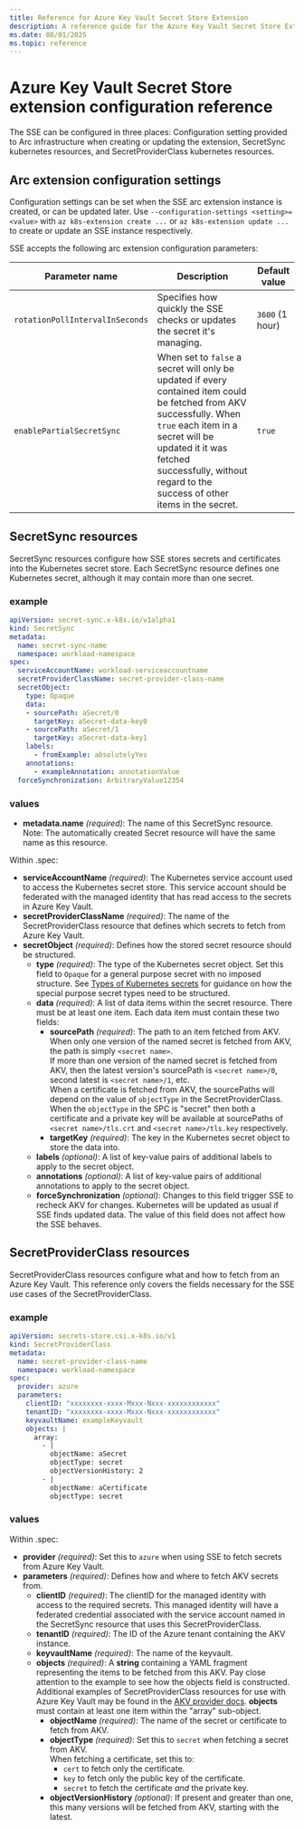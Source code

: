 ```yaml
---
title: Reference for Azure Key Vault Secret Store Extension
description: A reference guide for the Azure Key Vault Secret Store Extension, documenting the possibilities allowed in each of SSE's configuration resources.
ms.date: 08/01/2025
ms.topic: reference
---
```


# Azure Key Vault Secret Store extension configuration reference

The SSE can be configured in three places: Configuration setting provided to Arc infrastructure when creating or updating the extension, SecretSync kubernetes resources, and SecretProviderClass kubernetes resources.

## Arc extension configuration settings

Configuration settings can be set when the SSE arc extension instance is created, or can be updated later. Use ```--configuration-settings <setting>=<value>``` with ```az k8s-extension create ...``` or ```az k8s-extension update ...``` to create or update an SSE instance respectively.

SSE accepts the following arc extension configuration parameters:

   | Parameter name                    | Description                         | Default value                         |
   |---------------------------------|-------------------------------------------------------------------------------|----------------------------------------------|
   | `rotationPollIntervalInSeconds`          | Specifies how quickly the SSE checks or updates the secret it's managing.       | `3600` (1 hour)                                             |
   | `enablePartialSecretSync` | When set to `false` a secret will only be updated if every contained item could be fetched from AKV successfully. When `true` each item in a secret will be updated it it was fetched successfully, without regard to the success of other items in the secret. | `true` |

## SecretSync resources

SecretSync resources configure how SSE stores secrets and certificates into the Kubernetes secret store. Each SecretSync resource defines one Kubernetes secret, although it may contain more than one secret.

### example

```yaml
apiVersion: secret-sync.x-k8s.io/v1alpha1
kind: SecretSync
metadata:
  name: secret-sync-name
  namespace: workload-namespace
spec:
  serviceAccountName: workload-serviceaccountname
  secretProviderClassName: secret-provider-class-name
  secretObject:
    type: Opaque
    data:
    - sourcePath: aSecret/0
      targetKey: aSecret-data-key0
    - sourcePath: aSecret/1
      targetKey: aSecret-data-key1
    labels:
      - fromExample: absolutelyYes
    annotations:
      - exampleAnnotation: annotationValue 
  forceSynchronization: ArbitraryValue12354
```

### values 

 - **metadata.name** *(required)*: The name of this SecretSync resource. Note: The automatically created Secret resource will have the same name as this resource.

Within .spec:

 - **serviceAccountName** *(required)*: The Kubernetes service account used to access the Kubernetes secret store. This service account should be federated with the managed identity that has read access to the secrets in Azure Key Vault.
 - **secretProviderClassName** *(required)*: The name of the SecretProviderClass resource that defines which secrets to fetch from Azure Key Vault.
 - **secretObject** *(required)*: Defines how the stored secret resource should be structured.
   - **type** *(required)*: The type of the Kubernetes secret object. Set this field to `Opaque` for a general purpose secret with no imposed structure. See [Types of Kubernetes secrets](https://kubernetes.io/docs/concepts/configuration/secret/#secret-types) for guidance on how the special purpose secret types need to be structured.
   -  **data** *(required)*: A list of data items within the secret resource. There must be at least one item. Each data item must contain these two fields:
       - **sourcePath** *(required)*: The path to an item fetched from AKV. When only one version of the named secret is fetched from AKV, the path is simply `<secret name>`.<br> If more than one version of the named secret is fetched from AKV, then the latest version's sourcePath is `<secret name>/0`, second latest is `<secret name>/1`, etc.<br> When a certificate is fetched from AKV, the sourcePaths will depend on the value of `objectType` in the SecretProviderClass. When the `objectType` in the SPC is "secret" then both a certificate and a private key will be available at sourcePaths of `<secret name>/tls.crt` and `<secret name>/tls.key` respectively.
       - **targetKey** *(required)*: The key in the Kubernetes secret object to store the data into.
   - **labels** *(optional)*: A list of key-value pairs of additional labels to apply to the secret object.
   - **annotations** *(optional)*: A list of key-value pairs of additional annotations to apply to the secret object.
   - **forceSynchronization** *(optional)*: Changes to this field trigger SSE to recheck AKV for changes. Kubernetes will be updated as usual if SSE finds updated data. The value of this field does not affect how the SSE behaves.

## SecretProviderClass resources

SecretProviderClass resources configure what and how to fetch from an Azure Key Vault. This reference only covers the fields necessary for the SSE use cases of the SecretProviderClass.

### example

``` yaml
apiVersion: secrets-store.csi.x-k8s.io/v1
kind: SecretProviderClass
metadata:
  name: secret-provider-class-name
  namespace: workload-namespace
spec:
  provider: azure
  parameters:
    clientID: "xxxxxxxx-xxxx-Mxxx-Nxxx-xxxxxxxxxxxx"
    tenantID: "xxxxxxxx-xxxx-Mxxx-Nxxx-xxxxxxxxxxxx"
    keyvaultName: exampleKeyvault
    objects: |
      array:
        - |
          objectName: aSecret
          objectType: secret
          objectVersionHistory: 2
        - |
          objectName: aCertificate
          objectType: secret
```

### values

Within .spec:

 - **provider** *(required)*: Set this to `azure` when using SSE to fetch secrets from Azure Key Vault.
 - **parameters** *(required)*: Defines how and where to fetch AKV secrets from.
     - **clientID** *(required)*: The clientID for the managed identity with access to the required secrets. This managed identity will have a federated credential associated with the service account named in the SecretSync resource that uses this SecretProviderClass.
     - **tenantID** *(required)*: The ID of the Azure tenant containing the AKV instance.
     - **keyvaultName** *(required)*: The name of the keyvault.
     - **objects** *(required)*: A **string** containing a YAML fragment representing the items to be fetched from this AKV. Pay close attention to the example to see how the objects field is constructed. Additional examples of SecretProviderClass resources for use with Azure Key Vault may be found in the [AKV provider docs](https://github.com/Azure/secrets-store-csi-driver-provider-azure/blob/master/examples/keyvault-secrets/v1alpha1_secretproviderclass_secrets.yaml). **objects** must contain at least one item within the "array" sub-object.
         - **objectName** *(required)*: The name of the secret or certificate to fetch from AKV.
         - **objectType** *(required)*: Set this to `secret` when fetching a secret from AKV.<br> When fetching a certificate, set this to:
             - `cert` to fetch only the certificate.
             - `key` to fetch only the public key of the certificate.
             - `secret` to fetch the certificate *and* the private key.
         - **objectVersionHistory** *(optional)*: If present and greater than one, this many versions will be fetched from AKV, starting with the latest.
